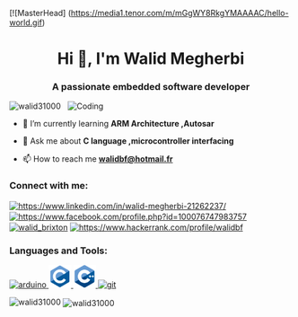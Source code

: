 [![MasterHead] (https://media1.tenor.com/m/mGgWY8RkgYMAAAAC/hello-world.gif)
<h1 align="center">Hi 👋, I'm Walid Megherbi</h1>
<h3 align="center">A passionate embedded software developer</h3>
<img align="right" alt="Coding" width="400" src=https://images.squarespace-cdn.com/content/v1/5769fc401b631bab1addb2ab/1541580611624-TE64QGKRJG8SWAIUS7NS/coding-freak.gif>
<p align="left"> <img src="https://komarev.com/ghpvc/?username=walid31000&label=Profile%20views&color=0e75b6&style=flat" alt="walid31000" /> </p>

- 🌱 I’m currently learning **ARM Architecture ,Autosar**

- 💬 Ask me about **C language ,microcontroller interfacing**

- 📫 How to reach me **walidbf@hotmail.fr**

<h3 align="left">Connect with me:</h3>
<p align="left">
<a href="https://linkedin.com/in/https://www.linkedin.com/in/walid-megherbi-21262237/" target="blank"><img align="center" src="https://raw.githubusercontent.com/rahuldkjain/github-profile-readme-generator/master/src/images/icons/Social/linked-in-alt.svg" alt="https://www.linkedin.com/in/walid-megherbi-21262237/" height="30" width="40" /></a>
<a href="https://fb.com/https://www.facebook.com/profile.php?id=100076747983757" target="blank"><img align="center" src="https://raw.githubusercontent.com/rahuldkjain/github-profile-readme-generator/master/src/images/icons/Social/facebook.svg" alt="https://www.facebook.com/profile.php?id=100076747983757" height="30" width="40" /></a>
<a href="https://instagram.com/walid_brixton" target="blank"><img align="center" src="https://raw.githubusercontent.com/rahuldkjain/github-profile-readme-generator/master/src/images/icons/Social/instagram.svg" alt="walid_brixton" height="30" width="40" /></a>
<a href="https://www.hackerearth.com/https://www.hackerrank.com/profile/walidbf" target="blank"><img align="center" src="https://raw.githubusercontent.com/rahuldkjain/github-profile-readme-generator/master/src/images/icons/Social/hackerearth.svg" alt="https://www.hackerrank.com/profile/walidbf" height="30" width="40" /></a>
</p>

<h3 align="left">Languages and Tools:</h3>
<p align="left"> <a href="https://www.arduino.cc/" target="_blank" rel="noreferrer"> <img src="https://cdn.worldvectorlogo.com/logos/arduino-1.svg" alt="arduino" width="40" height="40"/> </a> <a href="https://www.cprogramming.com/" target="_blank" rel="noreferrer"> <img src="https://raw.githubusercontent.com/devicons/devicon/master/icons/c/c-original.svg" alt="c" width="40" height="40"/> </a> <a href="https://www.w3schools.com/cpp/" target="_blank" rel="noreferrer"> <img src="https://raw.githubusercontent.com/devicons/devicon/master/icons/cplusplus/cplusplus-original.svg" alt="cplusplus" width="40" height="40"/> </a> <a href="https://git-scm.com/" target="_blank" rel="noreferrer"> <img src="https://www.vectorlogo.zone/logos/git-scm/git-scm-icon.svg" alt="git" width="40" height="40"/> </a> </p>

<p><img align="left" src="https://github-readme-stats.vercel.app/api/top-langs?username=walid31000&show_icons=true&locale=en&layout=compact" alt="walid31000" /></p>

<p>&nbsp;<img align="center" src="https://github-readme-stats.vercel.app/api?username=walid31000&show_icons=true&locale=en" alt="walid31000" /></p>
